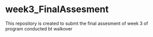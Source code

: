 # week3_FinalAssesment
This repository is created to submt the final assesment of week 3 of program conducted bt walkover
